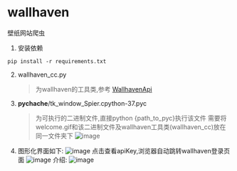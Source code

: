 # wallhaven
壁纸网站爬虫
1. 安装依赖
```shell
pip install -r requirements.txt
```
2. wallhaven_cc.py
   > 为wallhaven的工具类,参考 [WallhavenApi](https://github.com/Goblenus/WallhavenApi)
3. __pychache__/tk_window_Spier.cpython-37.pyc
   > 为可执行的二进制文件,直接python {path_to_pyc}执行该文件
   > 需要将welcome.gif和该二进制文件及wallhaven工具类(wallhaven_cc)放在同一文件夹下
   ![image](https://user-images.githubusercontent.com/44967393/163918247-93cf59ff-7149-403f-b64b-618446468cbc.png)

4. 图形化界面如下:
  ![image](https://user-images.githubusercontent.com/44967393/163918298-72e9ded4-45a4-44bc-996a-f0f294b7e290.png)
  点击查看apiKey,浏览器自动跳转wallhaven登录页面
  ![image](https://user-images.githubusercontent.com/44967393/163918409-fbfa2c88-1a41-4563-a4dc-07e5cbb137b1.png)
  介绍:
  ![image](https://user-images.githubusercontent.com/44967393/163918573-9663db0d-a4f1-49ae-b358-281a7515751c.png)

